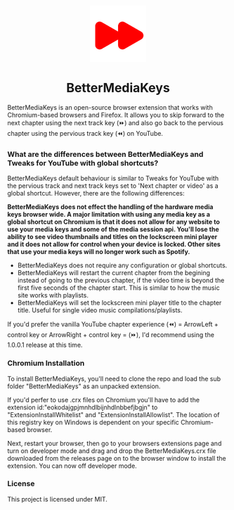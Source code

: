 <p align="center">
  <a href="https://github.com/TroyWarez/BetterMediaKeys/main"><img src="/BetterMediaKeys/icons/icon128.png" alt="Logo"></img></a>
</p>

<h1 align="center">BetterMediaKeys</h1>
</p>
BetterMediaKeys is an open-source browser extension that works with Chromium-based browsers and Firefox. It allows you to skip forward to the next chapter using the next track key (⏩) and also go back to the pervious chapter using the pervious track key (⏪) on YouTube.


### What are the differences between BetterMediaKeys and Tweaks for YouTube with global shortcuts?
BetterMediaKeys default behaviour is similar to Tweaks for YouTube with the pervious track and next track keys set to 'Next chapter or video' as a global shortcut. However, there are the following differences:

**BetterMediaKeys does not effect the handling of the hardware media keys browser wide. A major limitation with using any media key as a global shortcut on Chromium is that it does not allow for any website to use your media keys and some of the media session api. You'll lose the ability to see video thumbnails and titles on the lockscreen mini player and it does not allow for control when your device is locked. Other sites that use your media keys will no longer work such as Spotify.**
- BetterMediaKeys does not require any configuration or global shortcuts.
- BetterMediaKeys will restart the current chapter from the begining instead of going to the previous chapter, if the video time is beyond the first five seconds of the chapter start. This is similar to how the music site works with playlists.
- BetterMediaKeys will set the lockscreen mini player title to the chapter title. Useful for single video music compilations/playlists.


If you'd prefer the vanilla YouTube chapter experience (⏪) = ArrowLeft + control key or ArrowRight + control key = (⏩), I'd recommend using the 1.0.0.1 release at this time.
### Chromium Installation

To install BetterMediaKeys, you'll need to clone the repo and load the sub folder "BetterMediaKeys" as an unpacked extension. 

If you'd perfer to use .crx files on Chromium you'll have to add the extension id:"eokodajgpjmnhdlbijnhdlnbbefjbgjn" to "ExtensionInstallWhitelist" and "ExtensionInstallAllowlist". The location of this registry key on Windows is dependent on your specific Chromium-based browser. 

Next, restart your browser, then go to your browsers extensions page and turn on developer mode and drag and drop the BetterMediaKeys.crx file downloaded from the releases page on to the browser window to install the extension. You can now off developer mode.
### License

This project is licensed under MIT.
